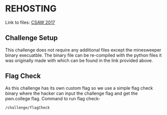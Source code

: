 # REHOSTING

Link to files: [CSAW 2017](https://github.com/osirislab/CSAW-CTF-2017-Quals/tree/master/rev/grumpcheck)

## Challenge Setup
This challenge does not require any additional files except the minesweeper binary execuatble. The binary file can be re-compiled with the python files it was originally made with which can be found in the link provided above.

## Flag Check
As this challenge has its own custom flag so we use a simple flag check binary where the hacker can input the challenge flag and get the pwn.college flag.
Command to run flag check-
```
/challenge/flagCheck
```